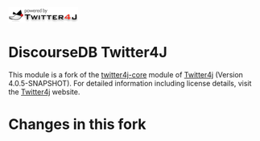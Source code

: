 <a href="http://twitter4j.org/">
<img src="./images/powered-by-twitter4j-138x30.png" border="0" width="138" height="30">
</a>

# DiscourseDB Twitter4J
This module is a fork of the <a href="https://github.com/yusuke/twitter4j/tree/master/twitter4j-core">twitter4j-core</a> module of <a href="http://twitter4j.org/en/">Twitter4j</a> (Version 4.0.5-SNAPSHOT).
For detailed information including license details, visit the <a href="http://twitter4j.org/en/">Twitter4j</a> website.


# Changes in this fork
  
